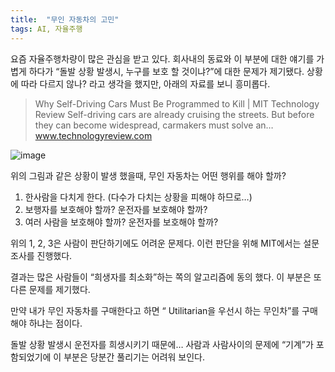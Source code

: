 ```yaml
---
title:  "무인 자동차의 고민"
tags: AI, 자율주행
---
```


요즘 자율주행차량이 많은 관심을 받고 있다. 회사내의 동료와 이 부분에 대한 얘기를 가볍게 하다가 “돌발 상황 발생시, 누구를 보호 할 것이냐?”에 대한 문제가 제기됐다. 상황에 따라 다르지 않나? 라고 생각을 했지만, 아래의 자료를 보니 흥미롭다.

> Why Self-Driving Cars Must Be Programmed to Kill | MIT Technology Review Self-driving cars are already cruising the streets. But before they can become widespread, carmakers must solve an…www.technologyreview.com

![image](https://user-images.githubusercontent.com/111643/115671847-e4d3dd80-a385-11eb-94ed-f0ae97e018f1.png)

위의 그림과 같은 상황이 발생 했을때, 무인 자동차는 어떤 행위를 해야 할까?

1. 한사람을 다치게 한다. (다수가 다치는 상황을 피해야 하므로…)
2. 보행자를 보호해야 할까? 운전자를 보호해야 할까?
3. 여러 사람을 보호해야 할까? 운전자를 보호해야 할까?

위의 1, 2, 3은 사람이 판단하기에도 어려운 문제다. 이런 판단을 위해 MIT에서는 설문조사를 진행했다.

결과는 많은 사람들이 “희생자를 최소화”하는 쪽의 알고리즘에 동의 했다. 이 부분은 또다른 문제를 제기했다.

만약 내가 무인 자동차를 구매한다고 하면 “ Utilitarian을 우선시 하는 무인차”를 구매해야 하냐는 점이다.

돌발 상황 발생시 운전자를 희생시키기 때문에… 사람과 사람사이의 문제에 “기계”가 포함되었기에 이 부분은 당분간 풀리기는 어려워 보인다.
